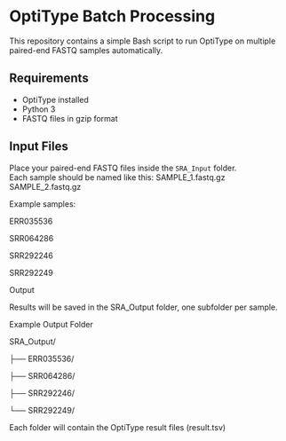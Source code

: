 

# OptiType Batch Processing

This repository contains a simple Bash script to run OptiType on multiple paired-end FASTQ samples automatically.

## Requirements
- OptiType installed
- Python 3
- FASTQ files in gzip format

## Input Files
Place your paired-end FASTQ files inside the `SRA_Input` folder.  
Each sample should be named like this:
SAMPLE_1.fastq.gz
SAMPLE_2.fastq.gz


Example samples:

ERR035536

SRR064286

SRR292246

SRR292249


Output

Results will be saved in the SRA_Output folder, one subfolder per sample.

Example Output Folder

SRA_Output/

├── ERR035536/

├── SRR064286/

├── SRR292246/

└── SRR292249/

Each folder will contain the OptiType result files (result.tsv)
